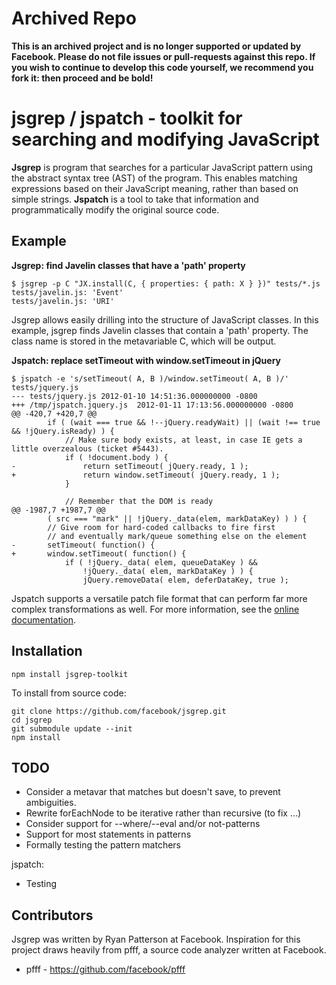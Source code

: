 Archived Repo
=============

**This is an archived project and is no longer supported or updated by Facebook. Please do not file issues or pull-requests against this repo. If you wish to continue to develop this code yourself, we recommend you fork it: then proceed and be bold!**

# jsgrep / jspatch - toolkit for searching and modifying JavaScript

**Jsgrep** is program that searches for a particular JavaScript pattern using
the abstract syntax tree (AST) of the program. This enables matching expressions
based on their JavaScript meaning, rather than based on simple strings.
**Jspatch** is a tool to take that information and programmatically modify the
original source code.

## Example

**Jsgrep: find Javelin classes that have a 'path' property**

    $ jsgrep -p C "JX.install(C, { properties: { path: X } })" tests/*.js
    tests/javelin.js: 'Event'
    tests/javelin.js: 'URI'

Jsgrep allows easily drilling into the structure of JavaScript classes. In this
example, jsgrep finds Javelin classes that contain a 'path' property. The class
name is stored in the metavariable C, which will be output.

**Jspatch: replace setTimeout with window.setTimeout in jQuery**

    $ jspatch -e 's/setTimeout( A, B )/window.setTimeout( A, B )/' tests/jquery.js
    --- tests/jquery.js 2012-01-10 14:51:36.000000000 -0800
    +++ /tmp/jspatch.jquery.js  2012-01-11 17:13:56.000000000 -0800
    @@ -420,7 +420,7 @@
            if ( (wait === true && !--jQuery.readyWait) || (wait !== true && !jQuery.isReady) ) {
                // Make sure body exists, at least, in case IE gets a little overzealous (ticket #5443).
                if ( !document.body ) {
    -               return setTimeout( jQuery.ready, 1 );
    +               return window.setTimeout( jQuery.ready, 1 );
                }

                // Remember that the DOM is ready
    @@ -1987,7 +1987,7 @@
            ( src === "mark" || !jQuery._data(elem, markDataKey) ) ) {
            // Give room for hard-coded callbacks to fire first
            // and eventually mark/queue something else on the element
    -       setTimeout( function() {
    +       window.setTimeout( function() {
                if ( !jQuery._data( elem, queueDataKey ) &&
                    !jQuery._data( elem, markDataKey ) ) {
                    jQuery.removeData( elem, deferDataKey, true );

Jspatch supports a versatile patch file format that can perform far more complex
transformations as well. For more information, see the
[online documentation](https://github.com/facebook/jsgrep/wiki).

## Installation

    npm install jsgrep-toolkit

To install from source code:

    git clone https://github.com/facebook/jsgrep.git
    cd jsgrep
    git submodule update --init
    npm install

## TODO

* Consider a metavar that matches but doesn't save, to prevent ambiguities.
* Rewrite forEachNode to be iterative rather than recursive (to fix ...)
* Consider support for --where/--eval and/or not-patterns
* Support for most statements in patterns
* Formally testing the pattern matchers

jspatch:

* Testing

## Contributors

Jsgrep was written by Ryan Patterson at Facebook. Inspiration for this project
draws heavily from pfff, a source code analyzer written at Facebook.

* pfff - https://github.com/facebook/pfff
